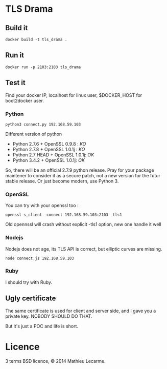 TLS Drama
=========


Build it
--------

    docker build -t tls_drama .

Run it
------

    docker run -p 2103:2103 tls_drama

Test it
-------

Find your docker IP, localhost for linux user, $DOCKER_HOST for boot2docker user.

### Python

    python3 connect.py 192.168.59.103

Different version of python

 * Python 2.7.6 + OpenSSL 0.9.8 : *KO*
 * Python 2.7.8 + OpenSSL 1.0.1j : *KO*
 * Python 2.7 HEAD + OpenSSL 1.0.1j: *OK*
 * Python 3.4.2 + OpenSSL 1.0.1j: *OK*

So, there will be an official 2.7.9 python release.
Pray for your package maintener to consider it as a secure patch,
not a new version for the futur stable release.
Or just become modern, use Python 3.

### OpenSSL

You can try with your openssl too :

    openssl s_client -connect 192.168.59.103:2103 -tls1

Old opennssl will crash without explicit -tls1 option, new one handle it well

### Nodejs

Nodejs does not age, its TLS API is correct, but elliptic curves are missing.

    node connect.js 192.168.59.103

### Ruby

I should try with Ruby.

Ugly certificate
----------------

The same certificate is used for client and server side, and I gave you a private key.
NOBODY SHOULD DO THAT.

But it's just a POC and life is short.

Licence
=======

3 terms BSD licence, © 2014 Mathieu Lecarme.
